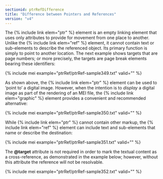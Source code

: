 ```yaml
---
sectionid: ptrRefDifference
title: "Difference between Pointers and References"
version: "v4"
---
```


The {% include link elem="ptr" %} element is an empty linking element that uses only attributes to provide for movement from one place to another. Unlike the {% include link elem="ref" %} element, it cannot contain text or sub-elements to describe the referenced object. Its primary function is simply to point to another location. The next example shows targets that are page numbers; or more precisely, the targets are page break elements bearing these identifiers:

{% include mei example="ptrRef/ptrRef-sample349.txt" valid="" %}

As shown above, the {% include link elem="ptr" %} element can be used to ‘point to’ a digital image. However, when the intention is to *display* a digital image as part of the rendering of an MEI file, the {% include link elem="graphic" %} element provides a convenient and recommended alternative:

{% include mei example="ptrRef/ptrRef-sample350.txt" valid="" %}

While {% include link elem="ptr" %} cannot contain other markup, the {% include link elem="ref" %} element can include text and sub-elements that name or describe the destination:

{% include mei example="ptrRef/ptrRef-sample351.txt" valid="" %}

The **@target** attribute is not required in order to mark the textual content as a cross-reference, as demonstrated in the example below; however, without this attribute the reference will not be resolvable.

{% include mei example="ptrRef/ptrRef-sample352.txt" valid="" %}
